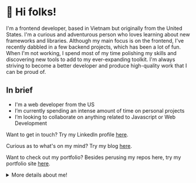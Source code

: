 # 👋 Hi folks!

I'm a frontend developer, based in Vietnam but originally from the United States. I'm a curious and adventurous person who loves learning about new frameworks and libraries. Although my main focus is on the frontend, I've recently dabbled in a few backend projects, which has been a lot of fun. When I'm not working, I spend most of my time polishing my skills and discovering new tools to add to my ever-expanding toolkit. I'm always striving to become a better developer and produce high-quality work that I can be proud of.

## In brief

- I'm a web developer from the US
- I’m currently spending an intense amount of time on personal projects
- I’m looking to collaborate on anything related to Javascript or Web Development

Want to get in touch? Try my LinkedIn profile [here](https://www.linkedin.com/in/corriestroup).

  Curious as to what's on my mind? Try my blog [here](https://www.corries-devblog.web.app).
  
  Want to check out my portfolio? Besides perusing my repos here, try my portfolio site [here](https://www.corrie-stroup.web.app).
  <details>
  <summary>More details about me!</summary>
  
## My skills
  
  ### I excel at:
  
  - Javascript 
  - Typescript
  - ReactJS
  - HTML
  - CSS/SCSS
  - Tailwind CSS
  - Vite
  
  ### I've worked with:
  - NodeJS
  - Express
  - MongoDB
  - Python
  - Django
  - Java
  - Angular
  
 ## Languages
  
  |Language | Familiarity |
  |---------|-------------|
  |English  | Native      |
  |German   | B1          |
  |Vietnamese| A2      |
  |Japanese | N4       |
  
  ## What I'm currently working on:
  - Frontend rework of an API wrapper
  - Familiarizing myself with PHP
  - Expanding my portfolio
  </details>
  
<!---
Cililocwee/Cililocwee is a ✨ special ✨ repository because its `README.md` (this file) appears on your GitHub profile.
You can click the Preview link to take a look at your changes.
--->

